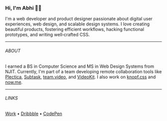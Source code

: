 ### Hi, I'm Abhi 👋🏽

I'm a web developer and product designer passionate about digital user experiences, web design, and scalable design systems. I love creating beautiful products, fostering efficient workflows, hacking functional prototypes, and writing well‑crafted CSS.

---

###### ABOUT
I earned a BS in Computer Science and MS in Web Design Systems from NJIT. Currently, I'm part of a team developing remote collaboration tools like [Plectica](https://www.plectica.com/), [Subtask](https://www.subtask.co/), [team.video](https://team.video/), and [VideoKit](https://videokit.io/). I also work on [knopf.css](https://knopf.dev/) and [now.me](https://now.me/).

---

###### LINKS
[Work](https://abhibassi.tumblr.com/) • [Dribbble](https://dribbble.com/abhibassi) • [CodePen](https://codepen.io/abhibassi)
